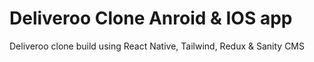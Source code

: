 # Deliveroo Clone Anroid &amp; IOS app

Deliveroo clone build using React Native, Tailwind, Redux &amp; Sanity CMS
